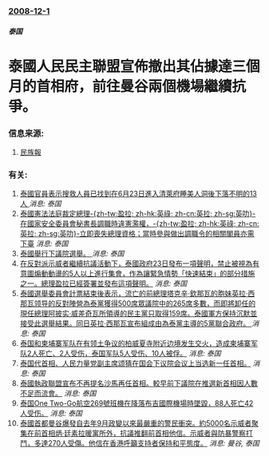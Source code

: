 ### [2008-12-1](/news/2008/12/1/index.md)

##### 泰国
# 泰國人民民主聯盟宣佈撤出其佔據達三個月的首相府，前往曼谷兩個機場繼續抗爭。




### 信息来源:

1. [民族報](https://web.archive.org/web/20081204082026/http://www.nationmultimedia.com/2008/12/01/politics/politics_30089870.php)

### 有关:

1. [泰國官員表示搜救人員已找到在6月23日進入清萊府睡美人洞後下落不明的13人 ](/zh/news/2018/07/2/泰國官員表示搜救人員已找到在6月23日進入清萊府睡美人洞後下落不明的13人.md) _消息: 泰国_
2. [ 泰國憲法法庭裁定總理-{zh-tw:盈拉; zh-hk:英祿; zh-cn:英拉; zh-sg:英叻}-在國家安全委員會秘書長調職時違憲濫權，-{zh-tw:盈拉; zh-hk:英祿; zh-cn:英拉; zh-sg:英叻}-立即喪失總理資格；當時參與做出調職令的相關閣員亦需下臺](/zh/news/2014/05/7/泰國憲法法庭裁定總理-zh-tw-盈拉-zh-hk-英祿-zh-cn-英拉-zh-sg-英叻-在國家安全委員.md) _消息: 泰国_
3. [泰國舉行下議院選舉。 ](/zh/news/2014/02/2/泰國舉行下議院選舉.md) _消息: 泰国_
4. [ 在反對派示威者繼續抗議活動下，泰國政府23日發布一項聲明，禁止被視為有意圖煽動動盪的5人以上進行集會，作為讓緊急情勢「快速結束」的部分措施之一。總理盈拉已經簽署並發布這項聲明。](/zh/news/2014/01/23/在反對派示威者繼續抗議活動下-泰國政府23日發布一項聲明-禁止被視為有意圖煽動動盪的5人以上進行集會-作為讓緊急情勢.md) _消息: 泰国_
5. [ 泰國選舉委員會計票結束後表示，流亡的前總理塔克辛·欽那瓦的胞妹英拉·西那瓦领导的反對陣營為泰黨獲得500席眾議院中的265席多數，而即將卸任的現任總理阿披实·威差奇瓦所領導的民主黨只取得159席。泰國軍方保持沉默並接受此選舉結果。同日英拉·西那瓦宣布組成由為泰黨主導的5黨聯合政府。 ](/zh/news/2011/07/4/泰國選舉委員會計票結束後表示-流亡的前總理塔克辛-欽那瓦的胞妹英拉-西那瓦领导的反對陣營為泰黨獲得500席眾議院中的2.md) _消息: 泰国_
6. [泰国和柬埔寨军队在有领土争议的柏威夏寺附近边境发生交火，造成柬埔寨军队2人死亡、2人受伤，泰国军队5人受伤、10人被俘。](/zh/news/2008/10/15/泰国和柬埔寨军队在有领土争议的柏威夏寺附近边境发生交火-造成柬埔寨军队2人死亡-2人受伤-泰国军队5人受伤-10人被俘.md) _消息: 泰国_
7. [泰国代首相、人民力量党副主席颂猜在国会下议院会议上当选新一任首相。](/zh/news/2008/09/17/泰国代首相-人民力量党副主席颂猜在国会下议院会议上当选新一任首相.md) _消息: 泰国_
8. [泰國執政聯盟宣布不再提名沙馬再任首相。較早前下議院在推選新首相因人數不足而流會。](/zh/news/2008/09/12/泰國執政聯盟宣布不再提名沙馬再任首相-較早前下議院在推選新首相因人數不足而流會.md) _消息: 泰国_
9. [泰国One Two-Go航空269號班機在降落布吉國際機場時墜毀，88人死亡42人受伤。](/zh/news/2007/09/16/泰国One-Two-Go航空269號班機在降落布吉國際機場時墜毀-88人死亡42人受伤.md) _消息: 泰国_
10. [泰國首都曼谷爆發自去年9月政變以來最嚴重的警民衝突。約5000名示威者聚集在前首相炳·廷素拉暖寓所外，抗議推翻前首相他信。示威者與防暴警察打鬥，多達270人受傷。他信在香港呼籲支持者保持和平態度。](/zh/news/2007/07/22/泰國首都曼谷爆發自去年9月政變以來最嚴重的警民衝突-約5000名示威者聚集在前首相炳-廷素拉暖寓所外-抗議推翻前首相他信.md) _消息: 曼谷, 泰国_
